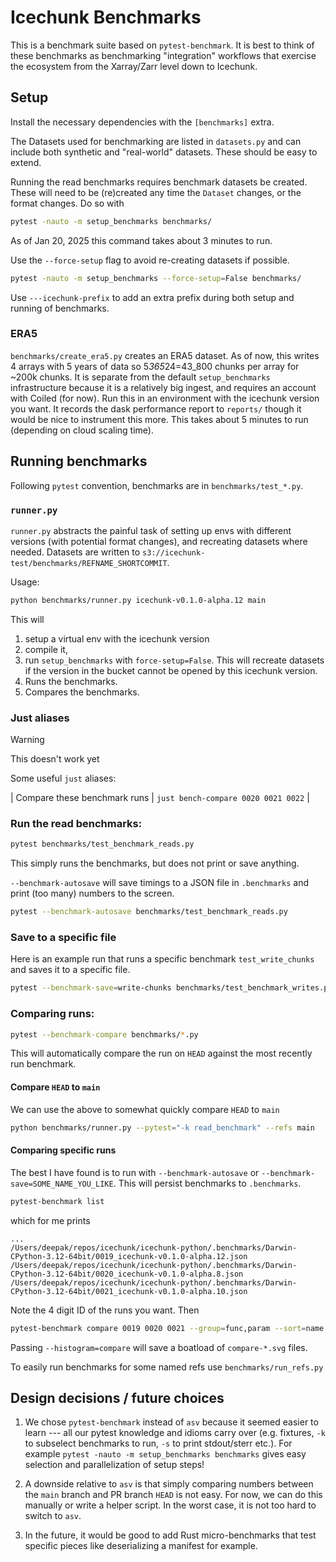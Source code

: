 # Icechunk Benchmarks

This is a benchmark suite based on `pytest-benchmark`.
It is best to think of these benchmarks as benchmarking "integration" workflows that exercise the ecosystem from the Xarray/Zarr level down to Icechunk.

## Setup

Install the necessary dependencies with the `[benchmarks]` extra.

The Datasets used for benchmarking are listed in `datasets.py` and can include both synthetic and "real-world" datasets.
These should be easy to extend.

Running the read benchmarks requires benchmark datasets be created.
These will need to be (re)created any time the `Dataset` changes, or the format changes.
Do so with
``` sh
pytest -nauto -m setup_benchmarks benchmarks/
```
As of Jan 20, 2025 this command takes about 3 minutes to run.

Use the `--force-setup` flag to avoid re-creating datasets if possible.

``` sh
pytest -nauto -m setup_benchmarks --force-setup=False benchmarks/
```
Use `---icechunk-prefix` to add an extra prefix during both setup and running of benchmarks.


### ERA5

`benchmarks/create_era5.py` creates an ERA5 dataset.
As of now, this writes 4 arrays with 5 years of data so 5*365*24=43_800 chunks per array for ~200k chunks.
It is separate from the default `setup_benchmarks` infrastructure because it is a relatively big ingest, and requires an account with Coiled (for now).
Run this in an environment with the icechunk version you want.
It records the dask performance report to `reports/` though it would be nice to instrument this more.
This takes about 5 minutes to run (depending on cloud scaling time).

## Running benchmarks
Following `pytest` convention, benchmarks are in `benchmarks/test_*.py`.

### `runner.py`

`runner.py` abstracts the painful task of setting up envs with different versions (with potential format changes), and recreating datasets where needed.
Datasets are written to `s3://icechunk-test/benchmarks/REFNAME_SHORTCOMMIT`.

Usage:
``` sh
python benchmarks/runner.py icechunk-v0.1.0-alpha.12 main
```
This will
1. setup a virtual env with the icechunk version
2. compile it,
3. run `setup_benchmarks` with `force-setup=False`. This will recreate datasets if the version in the bucket cannot be opened by this icechunk version.
4. Runs the benchmarks.
5. Compares the benchmarks.

### Just aliases

> [!WARNING]
> This doesn't work yet

Some useful `just` aliases:

| Compare these benchmark runs | `just bench-compare 0020 0021 0022` |

### Run the read benchmarks:
``` sh
pytest benchmarks/test_benchmark_reads.py
```

This simply runs the benchmarks, but does not print or save anything.

`--benchmark-autosave` will save timings to a JSON file in `.benchmarks` and print (too many) numbers to the screen.
```sh
pytest --benchmark-autosave benchmarks/test_benchmark_reads.py
```

### Save to a specific file

Here is an example run that runs a specific benchmark `test_write_chunks` and saves it to a specific file.
```sh
pytest --benchmark-save=write-chunks benchmarks/test_benchmark_writes.py::test_write_chunks
```

### Comparing runs:

``` sh
pytest --benchmark-compare benchmarks/*.py
```

This will automatically compare the run on `HEAD` against the most recently run benchmark.

#### Compare `HEAD` to `main`

We can use the above to somewhat quickly compare `HEAD` to `main`

``` sh
python benchmarks/runner.py --pytest="-k read_benchmark" --refs main
```

#### Comparing specific runs

The best I have found is to run with `--benchmark-autosave` or `--benchmark-save=SOME_NAME_YOU_LIKE`. This will persist benchmarks to
`.benchmarks`.

``` sh
pytest-benchmark list
```
which for me prints
```
...
/Users/deepak/repos/icechunk/icechunk-python/.benchmarks/Darwin-CPython-3.12-64bit/0019_icechunk-v0.1.0-alpha.12.json
/Users/deepak/repos/icechunk/icechunk-python/.benchmarks/Darwin-CPython-3.12-64bit/0020_icechunk-v0.1.0-alpha.8.json
/Users/deepak/repos/icechunk/icechunk-python/.benchmarks/Darwin-CPython-3.12-64bit/0021_icechunk-v0.1.0-alpha.10.json
```

Note the 4 digit ID of the runs you want. Then

``` sh
pytest-benchmark compare 0019 0020 0021 --group=func,param --sort=name --columns=median --name=short
```
Passing `--histogram=compare` will save a boatload of `compare-*.svg` files.

To easily run benchmarks for some named refs use `benchmarks/run_refs.py`

## Design decisions / future choices

1. We chose `pytest-benchmark` instead of `asv` because it seemed easier to learn --- all our pytest knowledge and idioms carry over (e.g. fixtures, `-k` to subselect benchmarks to run, `-s` to print stdout/sterr etc.). For example `pytest -nauto -m setup_benchmarks benchmarks` gives easy selection and parallelization of setup steps!

1. A downside relative to `asv` is that simply comparing numbers between the `main` branch and PR branch `HEAD` is not easy. For now, we can do this manually or write a helper script. In the worst case, it is not too hard to switch to `asv`.

1. In the future, it would be good to add Rust micro-benchmarks that test specific pieces like deserializing a manifest for example.
